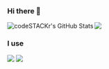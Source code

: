 
### Hi there 👋
<img align="left" alt="codeSTACKr's GitHub Stats" src="https://github-readme-stats.vercel.app/api?username=LaterVICTOR&show_icons=true&hide_border=false&title_color=ff652f&icon_color=red&bg_color=09131B&text_color=ffffff&border_color=0c1a25" />
<img src="https://github-readme-stats.vercel.app/api/top-langs/?username=LaterVICTOR&theme=radical&layout=compact](https://github-readme-stats.vercel.app/api/top-langs/?username=LaterVICTOR&theme=radical&layout=compact">


### I use
<a href="https://nodejs.org/" target="_blank" rel="nofollow noreferrer noopener"><img src="https://img.shields.io/badge/node.js%20-%2343853D.svg?&style=for-the-badge&logo=node.js&logoColor=white"/></a>
<a href="https://developer.mozilla.org/pl/docs/Web/JavaScript" target="_blank" rel="nofollow noreferrer noopener"><img src="https://img.shields.io/badge/javascript%20-%23323330.svg?&style=for-the-badge&logo=javascript&logoColor=%23F7DF1E"/></a>
 
